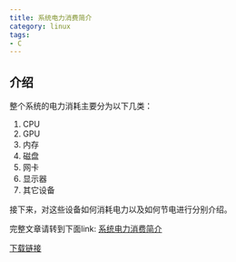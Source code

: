 ```yaml
---
title: 系统电力消费简介
category: linux
tags:
- C
---
```


## 介绍

整个系统的电力消耗主要分为以下几类：
1. CPU
2. GPU
3. 内存
4. 磁盘
5. 网卡
6. 显示器
7. 其它设备

接下来，对这些设备如何消耗电力以及如何节电进行分别介绍。

<!--more-->

完整文章请转到下面link:
[系统电力消费简介](https://github.com/kulong0105/kulong0105.github.io/blob/master/documents/%E7%B3%BB%E7%BB%9F%E7%94%B5%E5%8A%9B%E6%B6%88%E8%B4%B9%E7%AE%80%E4%BB%8B.pdf)

[下载链接](https://github.com/kulong0105/kulong0105.github.io/raw/master/documents/%E7%B3%BB%E7%BB%9F%E7%94%B5%E5%8A%9B%E6%B6%88%E8%B4%B9%E7%AE%80%E4%BB%8B.pdf)
